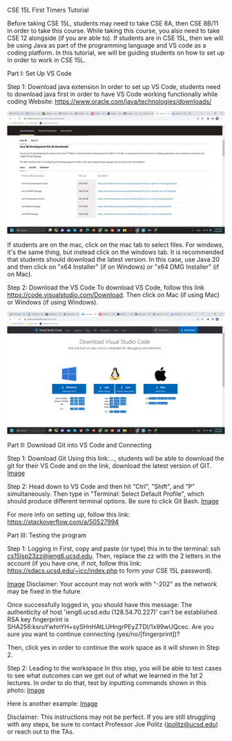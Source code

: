 CSE 15L First Timers Tutorial

Before taking CSE 15L, students may need to take CSE 8A, then CSE 8B/11 in order to take this course. While taking this course, you also need to take CSE 12 alongside (if you are able to). If students are in CSE 15L, then we will be using Java as part of the programming language and VS code as a coding platform. In this tutorial, we will be guiding students on how to set up in order to work in CSE 15L.


Part I: Set Up VS Code

  Step 1: Download java extension
  In order to set up VS Code, students need to download java first in order to have VS Code working functionally while coding
  Website: https://www.oracle.com/java/technologies/downloads/  
  
  ![Image](https://github.com/DirectJava/cse15l-lab-reports/blob/main/Screenshot%20(36).png)
  
  If students are on the mac, click on the mac tab to select files. For windows, it's the same thing, but instead click on the windows tab. It is recommended that students should download the latest version. In this case, use Java 20 and then click on "x64 Installer" (if on Windows) or "x64 DMG Installer" (if on Mac).
  
  Step 2: Download the VS Code
  To download VS Code, follow this link https://code.visualstudio.com/Download. Then click on Mac (if using Mac) or Windows (if using Windows).
  
  ![Image](https://github.com/DirectJava/cse15l-lab-reports/blob/main/Screenshot%20(37).png)
  



Part II: Download Git into VS Code and Connecting
  
  Step 1: Download Git
  Using this link:..., students will be able to download the git for their VS Code and on the link, download the latest version of GIT.
[Image](https://github.com/DirectJava/cse15l-lab-reports/blob/main/Screenshot%20(38).png)

  Step 2: Head down to VS Code and then hit "Ctrl", "Shift", and "P" simultaneously. Then type in "Terminal: Select Default Profile", which should produce different terminal options. Be sure to click Git Bash.
[Image](https://github.com/DirectJava/cse15l-lab-reports/blob/main/Screenshot%20(39).png)
  
  For more info on setting up, follow this link: https://stackoverflow.com/a/50527994
  

Part III: Testing the program
 
   Step 1: Logging in
   First, copy and paste (or type) this in to the terminal: ssh cs15lsp23zz@ieng6.ucsd.edu. Then, replace the zz with the 2 letters in the account (if you have one, if not, follow this link: https://sdacs.ucsd.edu/~icc/index.php to form your CSE 15L password).
   
   [Image](https://github.com/DirectJava/cse15l-lab-reports/blob/main/Screenshot%20(40).png)
   Disclaimer: Your account may not work with "-202" as the network may be fixed in the future
   
   Once successfully logged in, you should have this message: The authenticity of host 'ieng6.ucsd.edu (128.54.70.227)' can't be established.
RSA key fingerprint is SHA256:ksruYwhnYH+sySHnHAtLUHngrPEyZTDl/1x99wUQcec.
Are you sure you want to continue connecting (yes/no/[fingerprint])? 

Then, click yes in order to continue the work space as it will shown in Step 2.

   Step 2: Leading to the workspace
   In this step, you will be able to test cases to see what outcomes can we get out of what we learned in the 1st 2 lectures. In order to do that, test by inputting commands shown in this photo:
   [Image](https://github.com/DirectJava/cse15l-lab-reports/blob/main/Screenshot%20(41).png)
   
   Here is another example:
   [Image](https://github.com/DirectJava/cse15l-lab-reports/blob/main/Screenshot%20(42).png)
   
   
   Disclaimer: This instructions may not be perfect. If you are still struggling with any steps, be sure to contact Professor Joe Politz (jpolitz@ucsd.edu) or reach out to the TAs.
   
